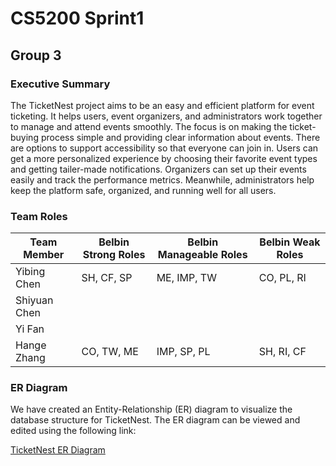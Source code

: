 # CS5200 Sprint1

## Group 3

### Executive Summary

The TicketNest project aims to be an easy and efficient platform for event ticketing. It helps users, event organizers, and administrators work together to manage and attend events smoothly. The focus is on making the ticket-buying process simple and providing clear information about events. There are options to support accessibility so that everyone can join in. Users can get a more personalized experience by choosing their favorite event types and getting tailer-made notifications. Organizers can set up their events easily and track the performance metrics. Meanwhile, administrators help keep the platform safe, organized, and running well for all users.

### Team Roles

| Team Member   | Belbin Strong Roles | Belbin Manageable Roles | Belbin Weak Roles |
|---------------|---------------------|-------------------------|-------------------|
| Yibing Chen   | SH, CF, SP          | ME, IMP, TW             | CO, PL, RI        |
| Shiyuan Chen  |                     |                         |                   |
| Yi Fan        |                     |                         |                   |
| Hange Zhang   | CO, TW, ME          | IMP, SP, PL             | SH, RI, CF        |

### ER Diagram

We have created an Entity-Relationship (ER) diagram to visualize the database structure for TicketNest. The ER diagram can be viewed and edited using the following link:

[TicketNest ER Diagram](https://drawdb.vercel.app/editor?shareId=f02d2f07e2235de2d056af4a950248de)

